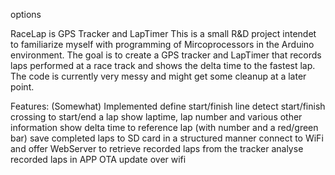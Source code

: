 options

RaceLap is GPS Tracker and LapTimer
This is a small R&D project intendet to familiarize myself with programming of Mircoprocessors in the Arduino environment. The goal is to create a GPS tracker and LapTimer that records laps performed at a race track and shows the delta time to the fastest lap. The code is currently very messy and might get some cleanup at a later point.

Features:
(Somewhat) Implemented
define start/finish line
detect start/finish crossing to start/end a lap
show laptime, lap number and various other information
show delta time to reference lap (with number and a red/green bar)
save completed laps to SD card in a structured manner
connect to WiFi and offer WebServer to retrieve recorded laps from the tracker
analyse recorded laps in APP
OTA update over wifi

